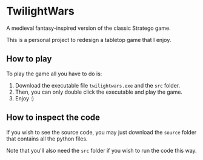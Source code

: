 # TwilightWars
 A medieval fantasy-inspired version of the classic Stratego game. 

 This is a personal project to redesign a tabletop game that I enjoy. 

## How to play
To play the game all you have to do is: 
1. Download the executable file `twilightwars.exe` and the `src` folder.
2. Then, you can only double click the executable and play the game.
3. Enjoy :)

## How to inspect the code
If you wish to see the source code, you may just download the `source` folder that contains all the python files. 

Note that you'll also need the `src` folder if you wish to run the code this way.
